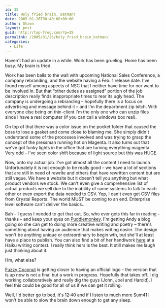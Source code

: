 ```yaml
---
id: 35
title: Holy fried brain, Batman!
date: 2005-01-26T00:40:00+00:00
author: Shawn
layout: post
guid: http://top-frog.com/?p=35
permalink: /2005/01/26/holy_fried_brain_batman/
categories:
  - Life
---
```

Haven't had an update in a while. Work has been grueling. Home has been busy. My brain is fried.



Work has been balls to the wall with upcoming National Sales Conference, a company rebranding, and the website having a Feb. 1 release date. I've found myself among aspects of NSC that I neither have time for nor want to be involved in. But that &#8220;other duties as assigned&#8221; portion of the job description really finds inappropriate times to rear its ugly head. The company is undergoing a rebranding – hopefully there is a focus on advertising and message behind it – and I'm the department zip bitch. With everyone else being on thin-client I'm the only one who can unzip files since I have a real computer (if you can call a windows box real). 

On top of that there was a color issue on the pocket folder that caused the boss to lose a gasket and come close to blaming me. She simply didn't understand some of the processes involved and was trying to grasp the concept of the pressman running hot on Magenta. It also turns out that we've got funky lights in the office that are turning everything magenta. Very odd – I've seen color shift because of light source but this was HUGE.

Now, onto my actual job. I've got almost all the content I need to launch. Unfortunately it is not enough to be really good – we have a lot of sections that are still in need of rewrite and others that have rewritten content but are still vague. We have a website but it doesn't tell you anything but what product vendors we stock. We can't even give a comprehensive list of actual products we sell due to the inability of some systems to talk to each other or even export the data needed to CSV. Yep, I can't even get CSV files from Crystal Reports. The world MUST be coming to an end. Enterprise level software can't deliver the basics…

Bah – I guess I needed to get that out. So, who ever gets this far in reading – thanks – and keep your eyes on [Puddlemonkey](http://www.puddlemonkey.com). I'm getting Andy a blog going so she can get to doing more creative writing and poetry – there's something about having an audience that makes writing easier. The design won't be anything unique or extraordinary to begin wth, but she'll at least have a place to publish. You can also find a bit of her handiwork [here](http://www.mikeindustries.com/blog/archive/2005/01/one-million-served#2286) at a Haiku writing contest. I really think hers is the best. It still makes me laugh just thinking about it.

Hm, what else?

[Fuzzy Coconut](http://www.fuzzycoconut.com) is getting closer to having an official logo – the version that is up now is not a final but a work in progress. Hopefully that takes off. I dig working collaboratively and really dig the guys (John, Joel and Harold). I feel this could be good for all of us if we can get it rolling.

Well, I'd better go to bed, it's 12:40 and if I listen to much more Sum41 I won't be able to slow the brain down enough to get any sleep.
